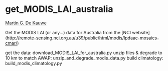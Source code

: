 # get_MODIS_LAI_australia

[Martin G. De Kauwe](https://mdekauwe.github.io/)

Get the MODIS LAI (or any...) data for Australia from the [NCI website] (http://remote-sensing.nci.org.au/u39/public/html/modis/lpdaac-mosaics-cmar/)

get the data: download_MODIS_LAI_for_australia.py
unzip files & degrade to 10 km to match AWAP: unzip_and_degrade_modis_data.py
build climatology: build_modis_climatology.py
